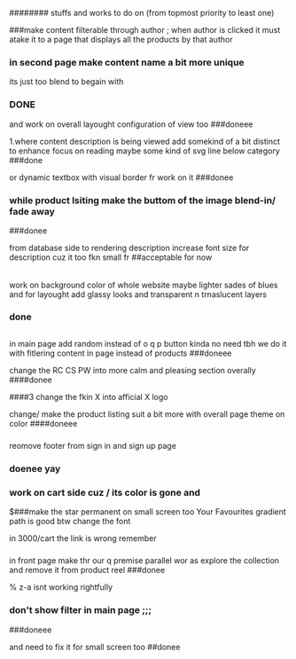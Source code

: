 ########
stuffs and works to do on (from topmost priority to least one)






###make content filterable through author ; when author is clicked it must atake it to a page that displays all the products by that author 


### in second page make content name a bit more unique 
its just too blend to begain with 
### DONE


and work on overall layought configuration of view too 
###doneee 


1.where content description is being viewed add somekind of a bit distinct to enhance focus on reading
maybe some kind of svg line below category 
###done

or dynamic textbox with visual border  fr work on it 
###donee


### while product lsiting make the buttom of the image blend-in/ fade away
###donee


from database side to rendering description increase font
size for  description cuz it too fkn small fr 
##acceptable for now 


######
work on background color of whole website maybe lighter sades of blues and 
for layought add glassy looks and transparent n trnaslucent layers
### done 


##
in main page add random instead of o q p button
kinda no need tbh we do it with fitlering content in page instead of products 
###doneee


change the RC CS PW into more calm and pleasing section overally 
####donee


####3
change the fkin X into afficial X logo 

change/ make the product listing suit a bit more with overall page theme on  color
####doneee

<!--  -->

#####
reomove footer from sign in and sign up page 
### doenee yay



### work on cart side cuz / its color is gone and 
$###make the star permanent on small screen too 
Your Favourites gradient path is good btw change the font 





in 3000/cart the link is wrong remember 

### 

###
in front page make thr our q premise parallel wor as explore the collection and remove it from product reel
###donee

% z-a isnt working rightfully 

### don't show filter in main page ;;; 
###doneee

and need to fix it for small screen too 
##donee